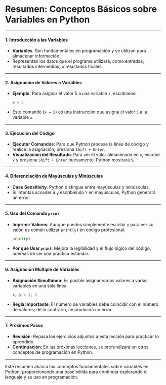 # Resumen: Conceptos Básicos sobre Variables en Python

---

#### 1. **Introducción a las Variables**
   - **Variables**: Son fundamentales en programación y se utilizan para almacenar información.
   - Representan los datos que el programa utilizará, como entradas, resultados intermedios, o resultados finales.

---

#### 2. **Asignación de Valores a Variables**
   - **Ejemplo**: Para asignar el valor 5 a una variable `x`, escribimos:
     ```python
     x = 5
     ```
   - Este comando (`x = 5`) es una instrucción que asigna el valor `5` a la variable `x`.

---

#### 3. **Ejecución del Código**
   - **Ejecutar Comandos**: Para que Python procese la línea de código y realice la asignación, presiona `Shift + Enter`.
   - **Visualización del Resultado**: Para ver el valor almacenado en `x`, escribe `x` y presiona `Shift + Enter` nuevamente. Python mostrará `5`.

---

#### 4. **Diferenciación de Mayúsculas y Minúsculas**
   - **Case Sensitivity**: Python distingue entre mayúsculas y minúsculas. 
   - Si intentas acceder a `y` escribiendo `Y` en mayúsculas, Python generará un error.

---

#### 5. **Uso del Comando `print`**
   - **Imprimir Valores**: Aunque puedes simplemente escribir `y` para ver su valor, es común utilizar `print(y)` en código profesional.
     ```python
     print(y)
     ```
   - **Por qué Usar `print`**: Mejora la legibilidad y el flujo lógico del código, además de ser una práctica estándar.

---

#### 6. **Asignación Múltiple de Variables**
   - **Asignación Simultánea**: Es posible asignar varios valores a varias variables en una sola línea.
     ```python
     x, y = 1, 2
     ```
   - **Regla Importante**: El número de variables debe coincidir con el número de valores; de lo contrario, se producirá un error.

---

#### 7. **Próximos Pasos**
   - **Revisión**: Repasa los ejercicios adjuntos a esta lección para practicar lo aprendido.
   - **Continuación**: En las próximas lecciones, se profundizará en otros conceptos de programación en Python.

---

Este resumen abarca los conceptos fundamentales sobre variables en Python, proporcionando una base sólida para continuar explorando el lenguaje y su uso en programación.